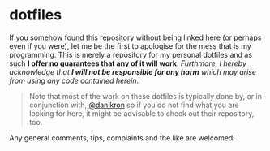 # dotfiles
If you somehow found this repository without being linked here (or perhaps even if you were), let me be the first to apologise for the mess that is my programming. This is merely a repository for my personal dotfiles and as such **I offer no guarantees that any of it will work**. *Furthmore, I hereby acknowledge that **I will not be responsible for any harm** which may arise from using any code contained herein.*

>Note that most of the work on these dotfiles is typically done by, or in conjunction with, [@danikron](https://github.com/danikron) so if you do not find what you are looking for here, it might be advisable to check out their repository, too.

Any general comments, tips, complaints and the like are welcomed!
